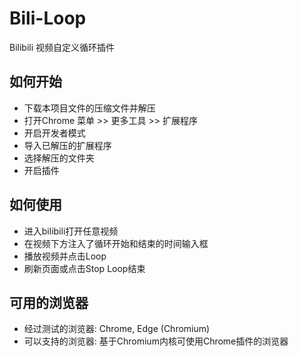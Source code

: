 # Bili-Loop  
Bilibili 视频自定义循环插件  

##  如何开始  
* 下载本项目文件的压缩文件并解压  
* 打开Chrome 菜单 >> 更多工具 >> 扩展程序  
* 开启开发者模式  
* 导入已解压的扩展程序  
* 选择解压的文件夹   
* 开启插件  

## 如何使用  
* 进入bilibili打开任意视频  
* 在视频下方注入了循环开始和结束的时间输入框
* 播放视频并点击Loop
* 刷新页面或点击Stop Loop结束  

## 可用的浏览器  
* 经过测试的浏览器: Chrome, Edge (Chromium)
* 可以支持的浏览器: 基于Chromium内核可使用Chrome插件的浏览器
